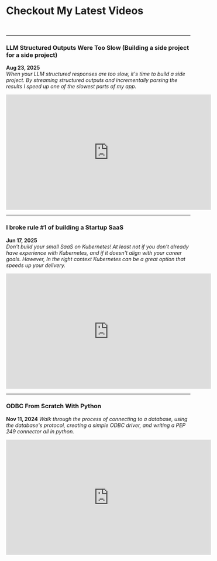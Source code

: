 # Checkout My Latest Videos

<br/>

---

### LLM Structured Outputs Were Too Slow (Building a side project for a side project)

**Aug 23, 2025**  
*When your LLM structured responses are too slow, it's time to build a side project. By streaming structured outputs and incrementally parsing the results I speed up one of the slowest parts of my app.*  

<iframe width="560" height="315" src="https://www.youtube.com/embed/uFbXE7BfhcA?si=i1950qjZIz8Uc4j7" title="YouTube video player" frameborder="0" allow="accelerometer; autoplay; clipboard-write; encrypted-media; gyroscope; picture-in-picture; web-share" referrerpolicy="strict-origin-when-cross-origin" allowfullscreen></iframe>

<br/>

---

### I broke rule #1 of building a Startup SaaS
**Jun 17, 2025**  
*Don't build your small SaaS on Kubernetes! At least not if you don't already have experience with Kubernetes, and if it doesn't align with your career goals. However, In the right context Kubernetes can be a great option that speeds up your delivery.*
<iframe width="560" height="315" src="https://www.youtube.com/embed/zy3oau4cBwE?si=AsT07iAFazt4kUgK" title="YouTube video player" frameborder="0" allow="accelerometer; autoplay; clipboard-write; encrypted-media; gyroscope; picture-in-picture; web-share" referrerpolicy="strict-origin-when-cross-origin" allowfullscreen></iframe>

<br/>

---

### ODBC From Scratch With Python
**Nov 11, 2024**
*Walk through the process of connecting to a database, using the database's protocol, creating a simple ODBC driver, and writing a PEP 249 connector all in python.*
<iframe width="560" height="315" src="https://www.youtube.com/embed/86prw_ll4Z8?si=9J83CF7aGYiDnlc2" title="YouTube video player" frameborder="0" allow="accelerometer; autoplay; clipboard-write; encrypted-media; gyroscope; picture-in-picture; web-share" referrerpolicy="strict-origin-when-cross-origin" allowfullscreen></iframe>